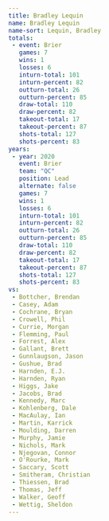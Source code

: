 ```yaml
---
title: Bradley Lequin
name: Bradley Lequin
name-sort: Lequin, Bradley
totals:
 - event: Brier
   games: 7
   wins: 1
   losses: 6
   inturn-total: 101
   inturn-percent: 82
   outturn-total: 26
   outturn-percent: 85
   draw-total: 110
   draw-percent: 82
   takeout-total: 17
   takeout-percent: 87
   shots-total: 127
   shots-percent: 83
years:
 - year: 2020
   event: Brier
   team: "QC"
   position: Lead
   alternate: false
   games: 7
   wins: 1
   losses: 6
   inturn-total: 101
   inturn-percent: 82
   outturn-total: 26
   outturn-percent: 85
   draw-total: 110
   draw-percent: 82
   takeout-total: 17
   takeout-percent: 87
   shots-total: 127
   shots-percent: 83
vs:
 - Bottcher, Brendan
 - Casey, Adam
 - Cochrane, Bryan
 - Crowell, Phil
 - Currie, Morgan
 - Flemming, Paul
 - Forrest, Alex
 - Gallant, Brett
 - Gunnlaugson, Jason
 - Gushue, Brad
 - Harnden, E.J.
 - Harnden, Ryan
 - Higgs, Jake
 - Jacobs, Brad
 - Kennedy, Marc
 - Kohlenberg, Dale
 - MacAulay, Ian
 - Martin, Karrick
 - Moulding, Darren
 - Murphy, Jamie
 - Nichols, Mark
 - Njegovan, Connor
 - O'Rourke, Mark
 - Saccary, Scott
 - Smitheram, Christian
 - Thiessen, Brad
 - Thomas, Jeff
 - Walker, Geoff
 - Wettig, Sheldon
---
```

